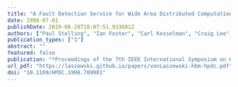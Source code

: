 ```yaml
---
title: "A Fault Detection Service for Wide Area Distributed Computations"
date: 1998-07-01
publishDate: 2019-08-28T18:07:51.933681Z
authors: ["Paul Stelling", "Ian Foster", "Carl Kesselman", "Craig Lee", "Gregor von Laszewski"]
publication_types: ["1"]
abstract: ""
featured: false
publication: "*Proceedings of the 7th IEEE International Symposium on High Performance Distributed Computing*"
url_pdf: "https://laszewski.github.io/papers/vonLaszewski-hbm-hpdc.pdf"
doi: "10.1109/HPDC.1998.709981"
---
```


